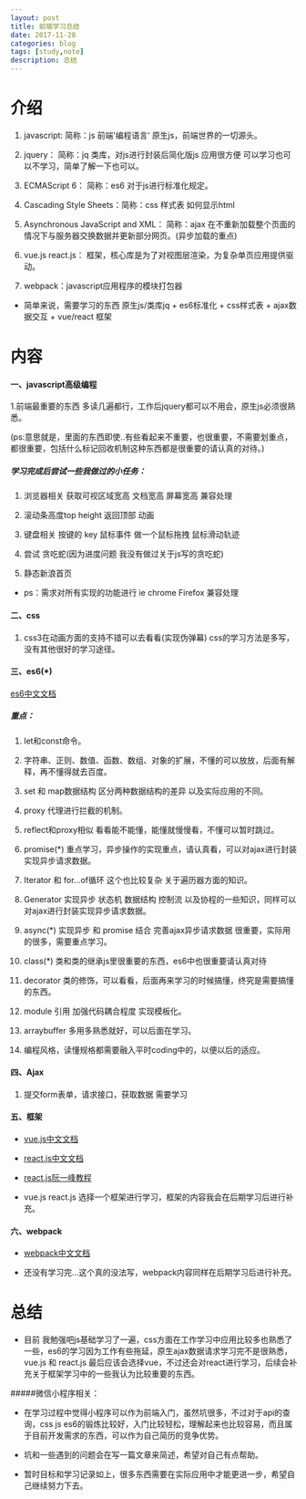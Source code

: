 ```yaml
---
layout: post
title: 前端学习总结
date: 2017-11-28
categories: blog
tags: [study,note]
description: 总结
---
```

# 介绍


1. javascript: 简称：js 前端'编程语言' 原生js，前端世界的一切源头。

2. jquery： 简称：jq 类库，对js进行封装后简化版js 应用很方便 可以学习也可以不学习，简单了解一下也可以。

3. ECMAScript 6： 简称：es6 对于js进行标准化规定。

4. Cascading Style Sheets：简称：css 样式表 如何显示html

5. Asynchronous JavaScript and XML： 简称：ajax 在不重新加载整个页面的情况下与服务器交换数据并更新部分网页。(异步加载的重点)

6. vue.js react.js： 框架，核心库是为了对视图层渲染，为复杂单页应用提供驱动。

7. webpack：javascript应用程序的模块打包器

- 简单来说，需要学习的东西 原生js/类库jq + es6标准化 + css样式表 + ajax数据交互 + vue/react 框架

# 内容


#### 一、javascript高级编程 

1.前端最重要的东西 多读几遍都行，工作后jquery都可以不用会，原生js必须很熟悉。

(ps:意思就是，里面的东西即使..有些看起来不重要，也很重要，不需要划重点，都很重要，包括什么标记回收机制这种东西都是很重要的请认真的对待。)

##### 学习完成后尝试一些我做过的小任务： 

1. 浏览器相关  获取可视区域宽高   文档宽高  屏幕宽高  兼容处理

2. 滚动条高度top  height    返回顶部  动画

3. 键盘相关 按键的 key   鼠标事件   做一个鼠标拖拽  鼠标滑动轨迹

4. 尝试 贪吃蛇(因为进度问题 我没有做过关于js写的贪吃蛇)

5. 静态新浪首页

- ps：需求对所有实现的功能进行 ie chrome Firefox 兼容处理

#### 二、css

1. css3在动画方面的支持不错可以去看看(实现伪弹幕) css的学习方法是多写，没有其他很好的学习途径。

#### 三、es6(*)

<a href="http://es6.ruanyifeng.com/#README">es6中文文档</a> 

##### 重点：

1. let和const命令。

2. 字符串、正则、数值、函数、数组、对象的扩展，不懂的可以放放，后面有解释，再不懂得就去百度。

3. set 和 map数据结构 区分两种数据结构的差异 以及实际应用的不同。

4. proxy 代理进行拦截的机制。

5. reflect和proxy相似 看看能不能懂，能懂就慢慢看，不懂可以暂时跳过。

6. promise(*) 重点学习，异步操作的实现重点，请认真看，可以对ajax进行封装实现异步请求数据。

7. Iterator 和 for...of循环 这个也比较复杂 关于遍历器方面的知识。

8. Generator 实现异步 状态机 数据结构 控制流 以及协程的一些知识，同样可以对ajax进行封装实现异步请求数据。

9. async(*) 实现异步 和 promise 结合 完善ajax异步请求数据 很重要，实际用的很多，需要重点学习。

10. class(*) 类和类的继承js里很重要的东西，es6中也很重要请认真对待

11. decorator 类的修饰，可以看看，后面再来学习的时候搞懂，终究是需要搞懂的东西。

12. module 引用 加强代码耦合程度 实现模板化。

13. arraybuffer 多用多熟悉就好，可以后面在学习。

14. 编程风格，读懂规格都需要融入平时coding中的，以便以后的适应。

#### 四、Ajax

1. 提交form表单，请求接口，获取数据 需要学习

#### 五、框架

- <a href="https://cn.vuejs.org/v2/guide/installation.html">vue.js中文文档</a>

- <a href="https://doc.react-china.org/docs/installation.html">react.js中文文档</a>

- <a href="http://www.ruanyifeng.com/blog/2015/03/react.html">react.js阮一峰教程</a> 

- vue.js react.js 选择一个框架进行学习，框架的内容我会在后期学习后进行补充。

#### 六、webpack

- <a href="https://doc.webpack-china.org/concepts/">webpack中文文档</a>

- 还没有学习完...这个真的没法写，webpack内容同样在后期学习后进行补充。

# 总结


  - 目前 我勉强吧js基础学习了一遍，css方面在工作学习中应用比较多也熟悉了一些，es6的学习因为工作有些拖延，原生ajax数据请求学习完不是很熟悉，vue.js 和 react.js 最后应该会选择vue，不过还会对react进行学习，后续会补充关于框架学习中的一些我认为比较重要的东西。

  #####微信小程序相关：

  - 在学习过程中觉得小程序可以作为前端入门，虽然坑很多，不过对于api的查询，css js es6的锻炼比较好，入门比较轻松，理解起来也比较容易，而且属于目前开发需求的东西，可以作为自己简历的竞争优势。
  - 坑和一些遇到的问题会在写一篇文章来简述，希望对自己有点帮助。

  - 暂时目标和学习记录如上，很多东西需要在实际应用中才能更进一步，希望自己继续努力下去。
